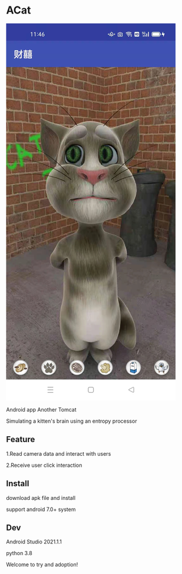 # ACat

![screen](doc/sample.jpg)

Android app Another Tomcat

Simulating a kitten's brain using an entropy processor

## Feature

1.Read camera data and interact with users

2.Receive user click interaction

## Install

download apk file and install

support android 7.0+ system

## Dev

Android Studio 2021.1.1

python 3.8


Welcome to try and adoption!
